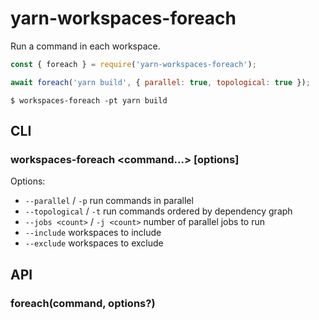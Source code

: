 # yarn-workspaces-foreach

Run a command in each workspace.

```js
const { foreach } = require('yarn-workspaces-foreach');

await foreach('yarn build', { parallel: true, topological: true });
```

```
$ workspaces-foreach -pt yarn build
```

## CLI

### workspaces-foreach <command...> [options]

Options:

- `--parallel` / `-p` run commands in parallel
- `--topological` / `-t` run commands ordered by dependency graph
- `--jobs <count>` / `-j <count>` number of parallel jobs to run
- `--include` workspaces to include
- `--exclude` workspaces to exclude

## API

### foreach(command, options?)
